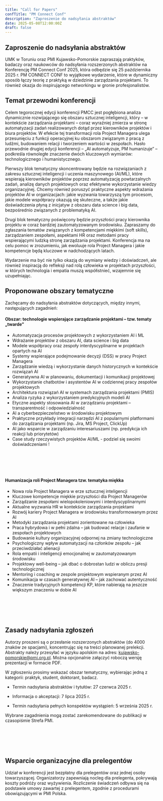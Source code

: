 ```yaml
---
title: "Call for Papers"
confTitle: "PM Connect Conf"
description: "Zaproszenie do nadsyłania abstraktów"
date: 2025-05-08T12:00:00Z
draft: false
---
```


## Zaproszenie do nadsyłania abstraktów

UMK w Toruniu oraz PMI Kujawsko-Pomorskie zapraszają praktyków, badaczy oraz naukowców do nadsyłania rozszerzonych abstraktów na Konferencję PM Connect Conf 2025, która odbędzie się 25 października 2025 r. PM CONNECT CONF to wyjątkowe wydarzenie, które w dynamiczny sposób łączy teorię z praktyką w dziedzinie zarządzania projektami. To również okazja do inspirującego networkingu w gronie profesjonalistów. 

## Temat przewodni konferencji

Celem tegorocznej edycji konferencji PMCC jest pogłębiona analiza dynamicznie rozwijającego się obszaru sztucznej inteligencji, który – w kontekście zarządzania projektami – coraz wyraźniej zmierza w stronę automatyzacji zadań realizowanych dotąd przez kierowników projektów i biura projektów. W efekcie tej transformacji rola Project Managera ulega przesunięciu z funkcji operacyjnej ku obszarom związanym z pracą z ludźmi, budowaniem relacji i tworzeniem wartości w zespołach. Hasło przewodnie drugiej edycji konferencji – „AI automatyzuje, PM humanizuje” – podkreśla równoległe znaczenie dwóch kluczowych wymiarów: technologicznego i humanistycznego.

Pierwszy blok tematyczny skoncentrowany będzie na rozwiązaniach z zakresu sztucznej inteligencji i uczenia maszynowego (AI/ML), które wspierają kierowników projektów poprzez automatyzację powtarzalnych zadań, analizę danych projektowych oraz efektywne wykorzystanie wiedzy organizacyjnej. Chcemy również poruszyć praktyczne aspekty wdrażania projektów AI w organizacjach: jakie wyzwania towarzyszą tym procesom, jakie modele współpracy okazują się skuteczne, a także jakie doświadczenia płyną z inicjatyw z obszaru data science i big data, bezpośrednio związanych z problematyką AI.

Drugi blok tematyczny poświęcony będzie przyszłości pracy kierownika projektu w coraz bardziej zautomatyzowanym środowisku. Zapraszamy do zgłaszania tematów związanych z kompetencjami miękkimi (soft skills), zarządzaniem zespołami, aspektami HR oraz metodami pracy wspierającymi ludzką stronę zarządzania projektami. Konferencja ma na celu pomoc w zrozumieniu, jak ewoluuje rola Project Managera i jakie kompetencje będą kluczowe w nadchodzących latach.

Wydarzenie ma być nie tylko okazją do wymiany wiedzy i doświadczeń, ale również inspiracją do refleksji nad rolą człowieka w projektach przyszłości, w których technologia i empatia muszą współistnieć, wzajemnie się uzupełniając.

## Proponowane obszary tematyczne

Zachęcamy do nadsyłania abstraktów dotyczących, między innymi, następujących zagadnień:

#### Obszar: technologie wspierające zarządzanie projektami – tzw. tematy „twarde”

* Automatyzacja procesów projektowych z wykorzystaniem AI i ML
* Wdrażanie projektów z obszaru AI, data science i big data
* Modele współpracy oraz zespoły interdyscyplinarne w projektach opartych na AI
* Systemy wspierające podejmowanie decyzji (DSS) w pracy Project Managera
* Zarządzanie wiedzą i wykorzystanie danych historycznych w kontekście rozwiązań AI
* Generatywna AI w planowaniu, dokumentacji i komunikacji projektowej
* Wykorzystanie chatbotów i asystentów AI w codziennej pracy zespołów projektowych
* Architektura rozwiązań AI w systemach zarządzania projektami (PMIS)
* Analiza ryzyka z wykorzystaniem predykcyjnych modeli AI
* Etyczne aspekty stosowania AI w zarządzaniu projektami – transparentność i odpowiedzialność
* AI a cyberbezpieczeństwo w środowisku projektowym
* Praktyczne przykłady integracji narzędzi AI z popularnymi platformami do zarządzania projektami (np. Jira, MS Project, ClickUp)
* AI jako wsparcie w zarządzaniu interesariuszami (np. predykcja ich reakcji lub priorytetów)
* Case study rzeczywistych projektów AI/ML - podziel się swoimi doświadczeniami !

<br/><br/><br/><br/>

#### Humanizacja roli Project Managera tzw. tematyka miękka

* Nowa rola Project Managera w erze sztucznej inteligencji
* Kluczowe kompetencje miękkie przyszłości dla Project Managerów
* Zarządzanie zespołami wielopokoleniowymi i interdyscyplinarnymi
* Aktualne wyzwania HR w kontekście zarządzania projektami
* Rozwój kariery Project Managera w środowisku transformowanym przez AI
* Metodyki zarządzania projektami zorientowane na człowieka 
* Praca hybrydowa i w pełni zdalna – jak budować relacje i zaufanie w zespołach projektowych
* Budowanie kultury organizacyjnej odpornej na zmiany technologiczne
* Psychologiczny wpływ automatyzacji na członków zespołu – jak przeciwdziałać alienacji
* Rola empatii i inteligencji emocjonalnej w zautomatyzowanym środowisku
* Projektowy well-being – jak dbać o dobrostan ludzi w obliczu presji technologicznej
* Mentoring i coaching w zespole projektowym wspieranym przez AI
* Komunikacja w czasach generatywnej AI – jak zachować autentyczność
* Znaczenie tradycyjnych kompetencji KP, które nabierają na jeszcze większym znaczeniu w dobie AI

<br/><br/><br/><br/>

## Zasady nadsyłania zgłoszeń

Autorzy proszeni są o przesłanie rozszerzonych abstraktów (do 4000 znaków ze spacjami), koncentrując się na treści planowanej prelekcji.
Abstrakty należy przesyłać w języku apolskim na adres: kujawsko-pomorskie@pmi.org.pl. Można opcjonalnie załączyć roboczą wersję prezentacji w formacie PDF.

W zgłoszeniu prosimy wskazać obszar tematyczny, wybierając jedną z kategorii: praktyk, student, doktorant, badacz.

* Termin nadsyłania abstraktów i tytułów: 27 czerwca 2025 r.

* Informacja o akceptacji: 7 lipca 2025 r.

* Termin nadsyłania pełnych konspektów wystąpień: 5 września 2025 r.

Wybrane zagadnienia mogą zostać zarekomendowane do publikacji w czasopiśmie Strefa PMI.

<br/><br/><br/><br/>

## Wsparcie organizacyjne dla prelegentów

Udział w konferencji jest bezpłatny dla prelegentów oraz jednej osoby towarzyszącej.
Organizatorzy zapewniają nocleg dla prelegenta, pokrywają koszty podróży oraz wyżywienia.
Rozliczenie świadczeń odbywa się na podstawie umowy zawartej z prelegentem, zgodnie z procedurami obowiązującymi w PMI Polska.
